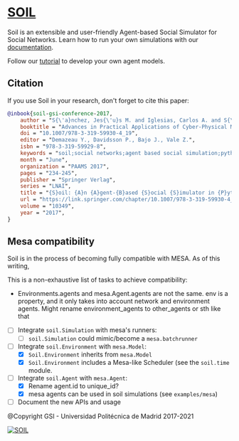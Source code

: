 # [SOIL](https://github.com/gsi-upm/soil)

Soil is an extensible and user-friendly Agent-based Social Simulator for Social Networks.
Learn how to run your own simulations with our [documentation](http://soilsim.readthedocs.io).

Follow our [tutorial](examples/tutorial/soil_tutorial.ipynb) to develop your own agent models.

## Citation 


If you use Soil in your research, don't forget to cite this paper:

```bibtex
@inbook{soil-gsi-conference-2017,
    author = "S{\'a}nchez, Jes{\'u}s M. and Iglesias, Carlos A. and S{\'a}nchez-Rada, J. Fernando",
    booktitle = "Advances in Practical Applications of Cyber-Physical Multi-Agent Systems: The PAAMS Collection",
    doi = "10.1007/978-3-319-59930-4_19",
    editor = "Demazeau Y., Davidsson P., Bajo J., Vale Z.",
    isbn = "978-3-319-59929-8",
    keywords = "soil;social networks;agent based social simulation;python",
    month = "June",
    organization = "PAAMS 2017",
    pages = "234-245",
    publisher = "Springer Verlag",
    series = "LNAI",
    title = "{S}oil: {A}n {A}gent-{B}ased {S}ocial {S}imulator in {P}ython for {M}odelling and {S}imulation of {S}ocial {N}etworks",
    url = "https://link.springer.com/chapter/10.1007/978-3-319-59930-4_19",
    volume = "10349",
    year = "2017",
}

```

## Mesa compatibility

Soil is in the process of becoming fully compatible with MESA.
As of this writing, 

This is a non-exhaustive list of tasks to achieve compatibility:

* Environments.agents and mesa.Agent.agents are not the same. env is a property, and it only takes into account network and environment agents. Might rename environment_agents to other_agents or sth like that
- [ ] Integrate `soil.Simulation` with mesa's runners:
  - [ ] `soil.Simulation` could mimic/become a `mesa.batchrunner`
- [ ] Integrate `soil.Environment` with `mesa.Model`:
  - [x] `Soil.Environment` inherits from `mesa.Model`
  - [x] `Soil.Environment` includes a Mesa-like Scheduler (see the `soil.time` module.
- [ ] Integrate `soil.Agent` with `mesa.Agent`:
  - [x] Rename agent.id to unique_id?
  - [x] mesa agents can be used in soil simulations (see `examples/mesa`)
- [ ] Document the new APIs and usage

@Copyright GSI - Universidad Politécnica de Madrid 2017-2021

[![SOIL](logo_gsi.png)](https://www.gsi.upm.es)
